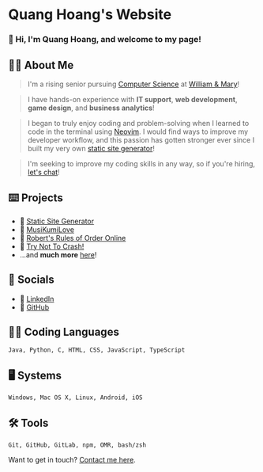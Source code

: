 # Quang Hoang's Website

### 👋 Hi, I'm Quang Hoang, and welcome to my page!

## 👨‍🎓 About Me

> I'm a rising senior pursuing [Computer Science](https://www.wm.edu/as/computerscience/) at [William & Mary](https://www.wm.edu/)!


> I have hands-on experience with **IT support**, **web development**, **game design**, and **business analytics**!


> I began to truly enjoy coding and problem-solving when I learned to code in the terminal using [Neovim](https://neovim.io/). I would find ways to improve my developer workflow, and this passion has gotten stronger ever since I built my very own [static site generator](https://github.com/theantigone/static-site-generator/)!


> I'm seeking to improve my coding skills in any way, so if you're hiring, [let's chat](https://www.cs.wm.edu/~qhoang/contact/)!

## ⌨️ Projects

- 🔋 [Static Site Generator](/projects/static-site-generator)
- 🎵 [MusiKumiLove](/projects/musikumilove)
- 👥 [Robert's Rules of Order Online](/projects/ronr)
- 🚙 [Try Not To Crash!](/projects/racing-car-game)
- ...and **much more** [here](/projects)!

## 💬 Socials

- 👔 [LinkedIn](https://www.linkedin.com/in/quanghoang1)
- 🚀 [GitHub](https://github.com/theantigone)

## 👨‍💻 Coding Languages

```
Java, Python, C, HTML, CSS, JavaScript, TypeScript
```

## 🖥️ Systems

```
Windows, Mac OS X, Linux, Android, iOS
```

## 🛠️ Tools

```
Git, GitHub, GitLab, npm, OMR, bash/zsh
```

Want to get in touch? [Contact me here](/contact).

